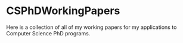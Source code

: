 # CSPhDWorkingPapers
Here is a collection of all of my working papers for my applications to Computer Science PhD programs. 
